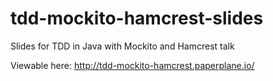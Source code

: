 tdd-mockito-hamcrest-slides
===========================

Slides for TDD in Java with Mockito and Hamcrest talk

Viewable here: http://tdd-mockito-hamcrest.paperplane.io/
